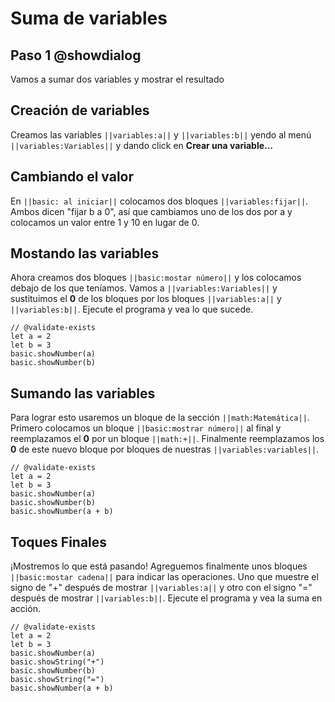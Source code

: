 # Suma de variables

## Paso 1 @showdialog

Vamos a sumar dos variables y mostrar el resultado


## Creación de variables

Creamos las variables ``||variables:a||`` y ``||variables:b||`` yendo al menú ``||variables:Variables||`` y dando click en **Crear una variable...**



## Cambiando el valor

En ``||basic: al iniciar||`` colocamos  dos bloques ``||variables:fijar||``. Ambos dicen "fijar b a 0", así que cambiamos uno de los dos por a y colocamos un valor entre 1 y 10 en lugar de 0.




## Mostando las variables

Ahora creamos dos bloques ``||basic:mostar número||`` y los colocamos debajo de los que teníamos.
Vamos a  ``||variables:Variables||`` y sustituimos el **0** de los bloques por los bloques ``||variables:a||`` y  ``||variables:b||``.
Ejecute el programa y vea lo que sucede.

```blocks
// @validate-exists
let a = 2
let b = 3
basic.showNumber(a)
basic.showNumber(b)
```

## Sumando las variables 

Para lograr esto usaremos un bloque de la sección ``||math:Matemática||``. Primero colocamos un bloque ``||basic:mostrar número||`` al final y reemplazamos el **0** por un bloque ``||math:+||``.
Finalmente reemplazamos los **0** de este nuevo bloque por bloques de nuestras ``||variables:variables||``.


```blocks
// @validate-exists
let a = 2
let b = 3
basic.showNumber(a)
basic.showNumber(b)
basic.showNumber(a + b)

```

## Toques Finales

¡Mostremos lo que está pasando! Agreguemos finalmente unos bloques ``||basic:mostar cadena||`` para indicar las operaciones. Uno que muestre el signo de "+" después de mostrar ``||variables:a||`` y otro con el signo "=" después de mostrar ``||variables:b||``. Ejecute el programa y vea la suma en acción.

```blocks
// @validate-exists
let a = 2
let b = 3
basic.showNumber(a)
basic.showString("+")
basic.showNumber(b)
basic.showString("=")
basic.showNumber(a + b)

```